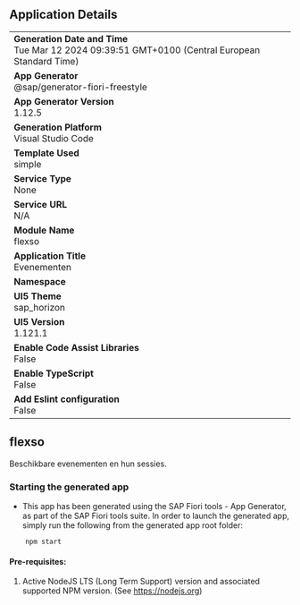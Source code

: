 ## Application Details
|               |
| ------------- |
|**Generation Date and Time**<br>Tue Mar 12 2024 09:39:51 GMT+0100 (Central European Standard Time)|
|**App Generator**<br>@sap/generator-fiori-freestyle|
|**App Generator Version**<br>1.12.5|
|**Generation Platform**<br>Visual Studio Code|
|**Template Used**<br>simple|
|**Service Type**<br>None|
|**Service URL**<br>N/A
|**Module Name**<br>flexso|
|**Application Title**<br>Evenementen|
|**Namespace**<br>|
|**UI5 Theme**<br>sap_horizon|
|**UI5 Version**<br>1.121.1|
|**Enable Code Assist Libraries**<br>False|
|**Enable TypeScript**<br>False|
|**Add Eslint configuration**<br>False|

## flexso

Beschikbare evenementen en hun sessies.

### Starting the generated app

-   This app has been generated using the SAP Fiori tools - App Generator, as part of the SAP Fiori tools suite.  In order to launch the generated app, simply run the following from the generated app root folder:

```
    npm start
```

#### Pre-requisites:

1. Active NodeJS LTS (Long Term Support) version and associated supported NPM version.  (See https://nodejs.org)


